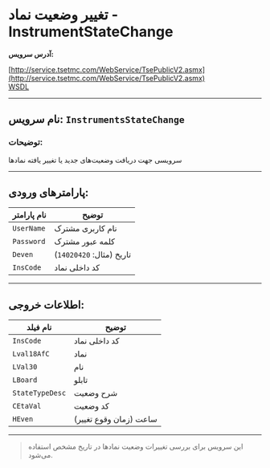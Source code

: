 # تغییر وضعیت نماد - InstrumentStateChange

**آدرس سرویس:**

[http://service.tsetmc.com/WebService/TsePublicV2.asmx](http://service.tsetmc.com/WebService/TsePublicV2.asmx)  
[WSDL](http://service.tsetmc.com/WebService/TsePublicV2.asmx?WSDL)

---

## نام سرویس: `InstrumentsStateChange`

### توضیحات:
سرویسی جهت دریافت وضعیت‌های جدید یا تغییر یافته نمادها

---

## پارامترهای ورودی:

| نام پارامتر | توضیح |
|-------------|--------|
| `UserName`  | نام کاربری مشترک |
| `Password`  | کلمه عبور مشترک |
| `Deven`     | تاریخ (مثال: `14020420`) |
| `InsCode`   | کد داخلی نماد |

---

## اطلاعات خروجی:

| نام فیلد       | توضیح               |
|----------------|----------------------|
| `InsCode`      | کد داخلی نماد         |
| `Lval18AfC`    | نماد                  |
| `LVal30`       | نام                   |
| `LBoard`       | تابلو                 |
| `StateTypeDesc`| شرح وضعیت             |
| `CEtaVal`      | کد وضعیت              |
| `HEven`        | ساعت (زمان وقوع تغییر) |

---

> این سرویس برای بررسی تغییرات وضعیت نمادها در تاریخ مشخص استفاده می‌شود.
